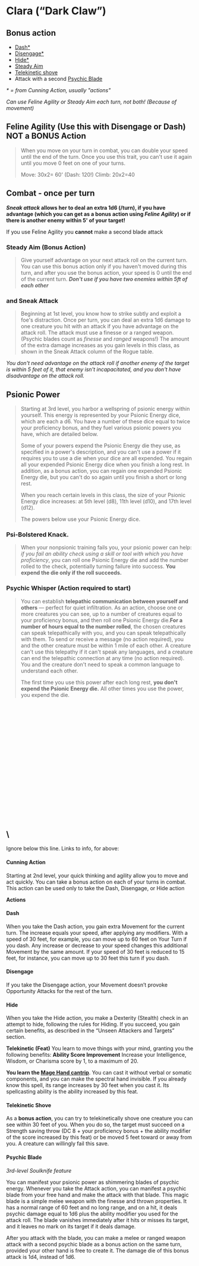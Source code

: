 # Clara (“Dark Claw”)
## Bonus action
* [Dash*](https://github.com/gregofgreg5/magick-ink2020/blob/main/player-characters/clara/darkclaw.md#dash)
* [Disengage*](https://github.com/gregofgreg5/magick-ink2020/blob/main/player-characters/clara/darkclaw.md#disengage)
* [Hide*](https://github.com/gregofgreg5/magick-ink2020/blob/main/player-characters/clara/darkclaw.md#hide)
* [Steady Aim](https://github.com/gregofgreg5/magick-ink2020/blob/main/player-characters/clara/darkclaw.md#steady-aim-bonus-action)
* [Telekinetic shove](https://github.com/gregofgreg5/magick-ink2020/blob/main/player-characters/clara/darkclaw.md#telekinetic-shove)
* Attack with a second [Psychic Blade](https://github.com/gregofgreg5/magick-ink2020/blob/main/player-characters/clara/darkclaw.md#psychic-blade)


_* = from Cunning Action, usually "actions"_



*Can use Feline Agility or Steady Aim each turn, not both! (Because of movement)*

## Feline Agility (Use this with Disengage or Dash) NOT a BONUS Action
> When you move on your turn in combat, you can double your speed until the end of the turn. Once you use this trait, you can't use it again until you move 0 feet on one of your turns.
> 
> Move: 30x2= 60' (Dash: 120!) Climb: 20x2=40 


## Combat - once per turn
**_Sneak attack_ allows her to deal an extra 1d6 (/turn), if you have advantage (which you can get as a bonus action using _Feline Agility_) or if there is another enemy within 5' of your target!**

If you use Feline Agility you **cannot** make a second blade attack

### Steady Aim (Bonus Action)
> Give yourself advantage on your next attack roll on the current turn. You can use this bonus action only if you haven't moved during this turn, and after you use the bonus action, your speed is 0 until the end of the current turn.
***Don't use if you have two enemies within 5ft of each other***

### and Sneak Attack
> Beginning at 1st level, you know how to strike subtly and exploit a foe's distraction. Once per turn, you can deal an extra 1d6 damage to one creature you hit with an attack if you have advantage on the attack roll. The attack must use a finesse or a ranged weapon. (Psychic blades count as *finesse* and *ranged* weapons!)
The amount of the extra damage increases as you gain levels in this class, as shown in the Sneak Attack column of the Rogue table.


*You don't need advantage on the attack roll if another enemy of the target is within 5 feet of it, that enemy isn't incapacitated, and you don't have disadvantage on the attack roll.*


## Psionic Power
> Starting at 3rd level, you harbor a wellspring of psionic energy within yourself. This energy is represented by your Psionic Energy dice, which are each a d6. You have a number of these dice equal to twice your proficiency bonus, and they fuel various psionic powers you have, which are detailed below.
> 
> Some of your powers expend the Psionic Energy die they use, as specified in a power's description, and you can't use a power if it requires you to use a die when your dice are all expended. You regain all your expended Psionic Energy dice when you finish a long rest. In addition, as a bonus action, you can regain one expended Psionic Energy die, but you can't do so again until you finish a short or long rest.
> 
> When you reach certain levels in this class, the size of your Psionic Energy dice increases: at 5th level (d8), 11th level (d10), and 17th level (d12).
> 
> The powers below use your Psionic Energy dice.

### Psi-Bolstered Knack. 
> When your nonpsionic training fails you, your psionic power can help: _if you fail an ability check using a skill or tool with which you have proficiency_, you can roll one Psionic Energy die and add the number rolled to the check, potentially turning failure into success. **You expend the die only if the roll succeeds.**

### Psychic Whisper (Action required to start)
> You can establish **telepathic communication between yourself and others** — perfect for quiet infiltration. As an action, choose one or more creatures you can see, up to a number of creatures equal to your proficiency bonus, and then roll one Psionic Energy die.**For a number of hours equal to the number rolled**, the chosen creatures can speak telepathically with you, and you can speak telepathically with them. To send or receive a message (no action required), you and the other creature must be within 1 mile of each other. A creature can't use this telepathy if it can't speak any languages, and a creature can end the telepathic connection at any time (no action required). You and the creature don't need to speak a common language to understand each other.
> 
> The first time you use this power after each long rest, **you don't expend the Psionic Energy die.** All other times you use the power, you expend the die.

\
\
\
\
\
\
\
\
\
\
\
\
\
\
---
Ignore below this line. Links to info, for above:
#### Cunning Action
Starting at 2nd level, your quick thinking and agility allow you to move and act quickly. You can take a bonus action on each of your turns in combat. This action can be used only to take the Dash, Disengage, or Hide action

**Actions**
#### Dash
When you take the Dash action, you gain extra Movement for the current turn. The increase equals your speed, after applying any modifiers. With a speed of 30 feet, for example, you can move up to 60 feet on Your Turn if you dash.
Any increase or decrease to your speed changes this additional Movement by the same amount. If your speed of 30 feet is reduced to 15 feet, for instance, you can move up to 30 feet this turn if you dash.

#### Disengage
If you take the Disengage action, your Movement doesn’t provoke Opportunity Attacks for the rest of the turn.

#### Hide
When you take the Hide action, you make a Dexterity (Stealth) check in an attempt to hide, following the rules for Hiding. If you succeed, you gain certain benefits, as described in the “Unseen Attackers and Targets” section.

**Telekinetic (Feat)**
You learn to move things with your mind, granting you the following benefits:
**Ability Score Improvement** Increase your Intelligence, Wisdom, or Charisma score by 1, to a maximum of 20.

**You learn the [Mage Hand cantrip](https://www.dndbeyond.com/spells/mage-hand)**. You can cast it without verbal or somatic components, and you can make the spectral hand invisible. If you already know this spell, its range increases by 30 feet when you cast it. Its spellcasting ability is the ability increased by this feat.

#### Telekinetic Shove
As a **bonus action**, you can try to telekinetically shove one creature you can see within 30 feet of you. When you do so, the target must succeed on a Strength saving throw (DC 8 + your proficiency bonus + the ability modifier of the score increased by this feat) or be moved 5 feet toward or away from you. A creature can willingly fail this save.


#### Psychic Blade
_3rd-level Soulknife feature_


You can manifest your psionic power as shimmering blades of psychic energy. Whenever you take the Attack action, you can manifest a psychic blade from your free hand and make the attack with that blade. This magic blade is a simple melee weapon with the finesse and thrown properties. It has a normal range of 60 feet and no long range, and on a hit, it deals psychic damage equal to 1d6 plus the ability modifier you used for the attack roll. The blade vanishes immediately after it hits or misses its target, and it leaves no mark on its target if it deals damage.


After you attack with the blade, you can make a melee or ranged weapon attack with a second psychic blade as a bonus action on the same turn, provided your other hand is free to create it. The damage die of this bonus attack is 1d4, instead of 1d6.

